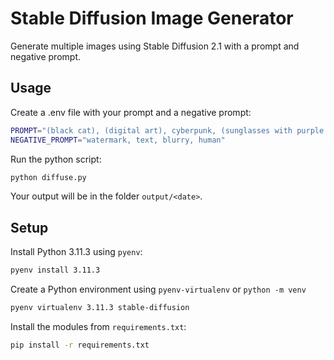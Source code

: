 # Stable Diffusion Image Generator

Generate multiple images using Stable Diffusion 2.1 with a prompt and negative prompt.

## Usage

Create a .env file with your prompt and a negative prompt:

```sh
PROMPT="(black cat), (digital art), cyberpunk, (sunglasses with purple reflection)"
NEGATIVE_PROMPT="watermark, text, blurry, human"
```

Run the python script:

```sh
python diffuse.py
```

Your output will be in the folder `output/<date>`.

## Setup

Install Python 3.11.3 using `pyenv`:

```sh
pyenv install 3.11.3
```

Create a Python environment using `pyenv-virtualenv` or `python -m venv`

```sh
pyenv virtualenv 3.11.3 stable-diffusion
```

Install the modules from `requirements.txt`:

```sh
pip install -r requirements.txt
```
